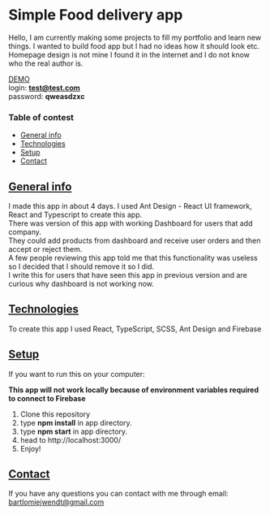# Simple Food delivery app
Hello, I am currently making some projects to fill my portfolio and learn new things. I wanted to build food app but I had no ideas how it should look etc.
Homepage design is not mine I found it in the internet and I do not know who the real author is.

[DEMO](https://food-app-pi.vercel.app/login) <br />
login: **test@test.com** <br />
password: **qweasdzxc**

### Table of contest
- [General info](#general)
- [Technologies](#technologies)
- [Setup](#setup)
- [Contact](#contact)

## [General info](#general)
I made this app in about 4 days. I used Ant Design - React UI framework, React and Typescript to create this app. <br />
There was version of this app with working Dashboard for users that add company. <br />
They could add products from dashboard and receive user orders and then accept or reject them. <br />
A few people reviewing this app told me that this functionality was useless so I decided that I should remove it so I did. <br />
I write this for users that have seen this app in previous version and are curious why dashboard is not working now.

## [Technologies](#technologies)
To create this app I used React, TypeScript, SCSS, Ant Design and Firebase

## [Setup](#setup)
If you want to run this on your computer: <br />

**This app will not work locally because of environment variables required to connect to Firebase**

1. Clone this repository
2. type **npm install** in app directory.
3. type **npm start** in app directory.
4. head to http://localhost:3000/
5. Enjoy!

## [Contact](#contact)
If you have any questions you can contact with me through email: bartlomiejwendt@gmail.com

